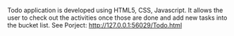 Todo application is developed using HTML5, CSS, Javascript. It allows the user to check out the activities once those are done and add new tasks into the bucket list.
See Porject: http://127.0.0.1:56029/Todo.html
